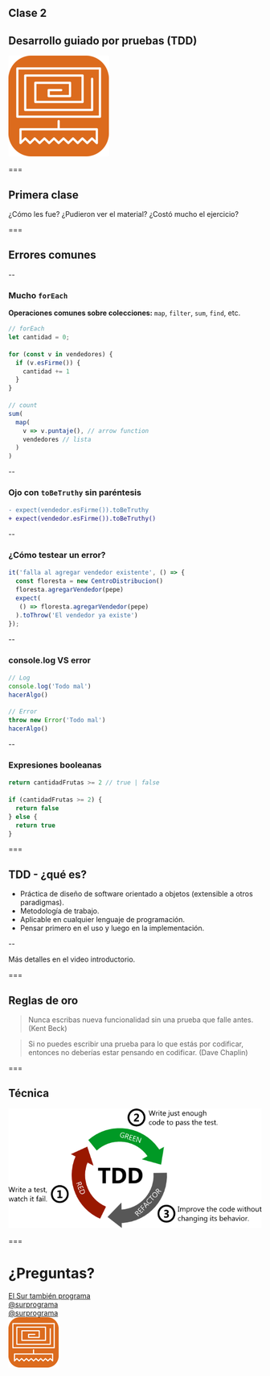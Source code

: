 ## Clase 2

## Desarrollo guiado por pruebas (TDD)

![Logo](img/logo.png)

===

## Primera clase

¿Cómo les fue? ¿Pudieron ver el material? ¿Costó mucho el ejercicio?

===

## Errores comunes

--

### Mucho `forEach`

**Operaciones comunes sobre colecciones:** `map`, `filter`, `sum`, `find`, etc.

```ts
// forEach
let cantidad = 0;

for (const v in vendedores) {
  if (v.esFirme()) {
    cantidad += 1
  }
}

// count
sum(
  map(
    v => v.puntaje(), // arrow function
    vendedores // lista
  )
)
```

--

### Ojo con `toBeTruthy` sin paréntesis

```diff
- expect(vendedor.esFirme()).toBeTruthy
+ expect(vendedor.esFirme()).toBeTruthy()
```

--

### ¿Cómo testear un error?

```ts
it('falla al agregar vendedor existente', () => {
  const floresta = new CentroDistribucion()
  floresta.agregarVendedor(pepe)
  expect(
   () => floresta.agregarVendedor(pepe)
  ).toThrow('El vendedor ya existe')
});
```

--

### console.log VS error

```ts
// Log
console.log('Todo mal')
hacerAlgo()

// Error
throw new Error('Todo mal')
hacerAlgo()
```

--

### Expresiones booleanas

```ts
return cantidadFrutas >= 2 // true | false

if (cantidadFrutas >= 2) {
  return false
} else {
  return true
}
```

===

## TDD - ¿qué es?

* Práctica de diseño de software orientado a objetos (extensible a otros paradigmas).
* Metodología de trabajo.
* Aplicable en cualquier lenguaje de programación.
* Pensar primero en el uso y luego en la implementación.

--

Más detalles en el video introductorio.

===

## Reglas de oro

> Nunca escribas nueva funcionalidad sin una prueba que falle antes. (Kent Beck)

> Si no puedes escribir una prueba para lo que estás por codificar, entonces no deberías estar pensando en codificar. (Dave Chaplin)

===

## Técnica

![TDD](img/clases/tdd.png)

===

# ¿Preguntas?

<div class="red-social">
  <i class="fab fa-youtube color"></i>
  <span><a href="https://youtube.com/c/elsurtambienprograma">El Sur también programa</a></span>
</div>
<div class="red-social">
  <i class="fab fa-telegram-plane color"></i>
  <span><a href="https://t.me/surprograma">@surprograma<a></span>
</div>
<div class="red-social">
  <i class="fab fa-instagram color"></i>
  <span><a href="https://instagr.am/surprograma">@surprograma<a></span>
</div>

<img width="100px" src="img/logo.png">
